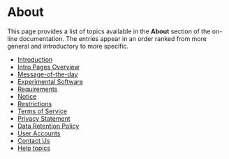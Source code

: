 # About 

This page provides a list of topics available in the **About** section of the on-line documentation. 
The entries appear in an order ranked from more general and introductory to more specific. 

* [Introduction](Intro.html)
* [Intro Pages Overview](introPagesOverview.html)
* [Message-of-the-day](https://thegrumpys.github.io/odop/About/messageOfTheDay.html)
* [Experimental Software](experimental.html)
* [Requirements](requirements.html)
* [Notice](Legal/Disclaimer.html)
* [Restrictions](Legal/Restrictions.html)
* [Terms of Service](Legal/TermsOfService.html)
* [Privacy Statement](Legal/PrivacyStatement.html)
* [Data Retention Policy](Legal/dataRetentionPolicy.html)
* [User Accounts](userAccounts.html)
* [Contact Us](ContactUs.html)
* [Help topics](/docs/Help/index.html)
